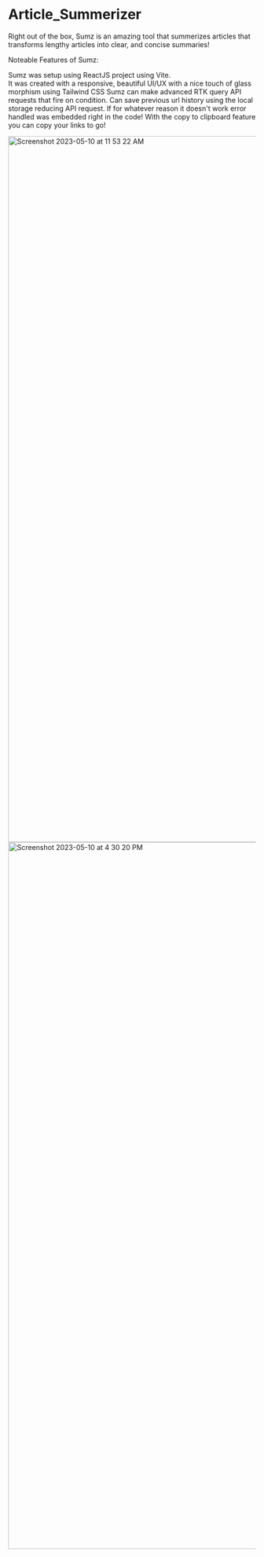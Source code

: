 # Article_Summerizer
Right out of the box, Sumz is an amazing tool that summerizes articles that transforms lengthy articles into clear, and concise summaries!

Noteable Features of Sumz:

Sumz was setup using ReactJS project using Vite. <br />
It was created with a responsive, beautiful UI/UX with a nice touch of glass morphism using Tailwind CSS
Sumz can make advanced RTK query API requests that fire on condition.
Can save previous url history using the local storage reducing API request.
If for whatever reason it doesn't work error handled was embedded right in the code!
 With the copy to clipboard feature you can copy your links to go!

<img width="1438" alt="Screenshot 2023-05-10 at 11 53 22 AM" src="https://github.com/shades888/Article_Summerizer/assets/6867600/b64d3a04-a226-4f8c-a715-52df4f2d9a97">
<img width="1440" alt="Screenshot 2023-05-10 at 4 30 20 PM" src="https://github.com/shades888/Article_Summerizer/assets/6867600/ac35d1f3-1652-4a0a-b71e-3d6193d2c4f5">
